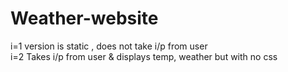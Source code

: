 # Weather-website
i=1 version is static , does not take i/p from user\
i=2 Takes i/p from user & displays temp, weather but with no css 
